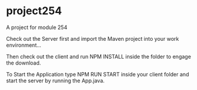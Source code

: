 # project254
A project for module 254

Check out the Server first and import the Maven project into your work environment...

Then check out the client and run NPM INSTALL inside the folder to engage the download.

To Start the Application type NPM RUN START inside your client folder and start the server by running the App.java.
